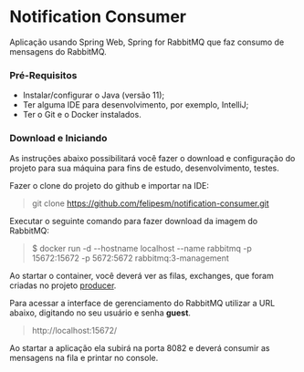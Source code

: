 # Notification Consumer

Aplicação usando Spring Web, Spring for RabbitMQ que faz consumo de mensagens do RabbitMQ.

### Pré-Requisitos

* Instalar/configurar o Java (versão 11);
* Ter alguma IDE para desenvolvimento, por exemplo, IntelliJ;
* Ter o Git e o Docker instalados.

### Download e Iniciando

As instruções abaixo possibilitará você fazer o download e configuração do projeto para sua máquina para fins de estudo, desenvolvimento, testes.

Fazer o clone do projeto do github e importar na IDE:
> git clone https://github.com/felipesm/notification-consumer.git

Executar o seguinte comando para fazer download da imagem do RabbitMQ:
> $ docker run -d --hostname localhost --name rabbitmq -p 15672:15672 -p 5672:5672 rabbitmq:3-management

Ao startar o container, você deverá ver as filas, exchanges, que foram criadas no projeto [producer](https://github.com/felipesm/notification-producer.git).

Para acessar a interface de gerenciamento do RabbitMQ utilizar a URL abaixo, digitando no seu usuário e senha **guest**.
> http://localhost:15672/

Ao startar a aplicação ela subirá na porta 8082 e deverá consumir as mensagens na fila e printar no console.
